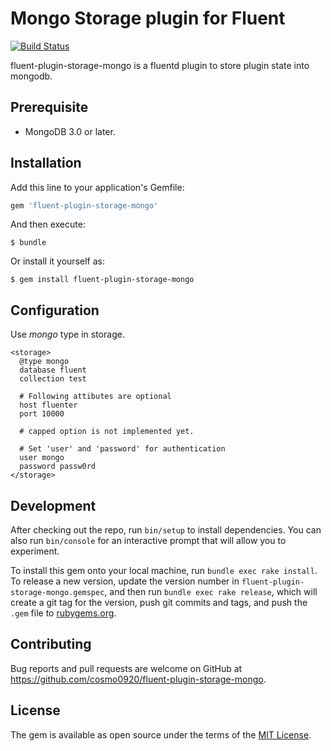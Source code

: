 # Mongo Storage plugin for Fluent

[![Build Status](https://travis-ci.org/cosmo0920/fluent-plugin-storage-mongo.svg?branch=master)](https://travis-ci.org/cosmo0920/fluent-plugin-storage-mongo)

fluent-plugin-storage-mongo is a fluentd plugin to store plugin state into mongodb.

## Prerequisite

* MongoDB 3.0 or later.

## Installation

Add this line to your application's Gemfile:

```ruby
gem 'fluent-plugin-storage-mongo'
```

And then execute:

    $ bundle

Or install it yourself as:

    $ gem install fluent-plugin-storage-mongo

## Configuration

Use _mongo_ type in storage.

```aconf
<storage>
  @type mongo
  database fluent
  collection test

  # Following attibutes are optional
  host fluenter
  port 10000

  # capped option is not implemented yet.

  # Set 'user' and 'password' for authentication
  user mongo
  password passw0rd
</storage>
```

## Development

After checking out the repo, run `bin/setup` to install dependencies. You can also run `bin/console` for an interactive prompt that will allow you to experiment.

To install this gem onto your local machine, run `bundle exec rake install`. To release a new version, update the version number in `fluent-plugin-storage-mongo.gemspec`, and then run `bundle exec rake release`, which will create a git tag for the version, push git commits and tags, and push the `.gem` file to [rubygems.org](https://rubygems.org).

## Contributing

Bug reports and pull requests are welcome on GitHub at https://github.com/cosmo0920/fluent-plugin-storage-mongo.

## License

The gem is available as open source under the terms of the [MIT License](http://opensource.org/licenses/MIT).
